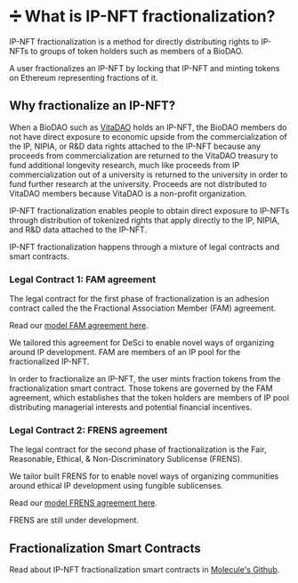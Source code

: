 # ➗ What is IP-NFT fractionalization?

IP-NFT fractionalization is a method for directly distributing rights to IP-NFTs to groups of token holders such as members of a BioDAO.&#x20;

A user fractionalizes an IP-NFT by locking that IP-NFT and minting tokens on Ethereum representing fractions of it. &#x20;

## Why fractionalize an IP-NFT?

When a BioDAO such as [VitaDAO](https://www.vitadao.com) holds an IP-NFT, the BioDAO members do not have direct exposure to economic upside from the commercialization of the IP, NIPIA, or R\&D data rights attached to the IP-NFT because any proceeds from commercialization are returned to the VitaDAO treasury to fund additional longevity research, much like proceeds from IP commercialization out of a university is returned to the university in order to fund further research at the university. Proceeds are not distributed to VitaDAO members because VitaDAO is a non-profit organization.  &#x20;

IP-NFT fractionalization enables people to obtain direct exposure to IP-NFTs through distribution of tokenized rights that apply directly to the IP, NIPIA, and R\&D data attached to the IP-NFT.&#x20;

IP-NFT fractionalization happens through a mixture of legal contracts and smart contracts.

### Legal Contract 1: FAM agreement

The legal contract for the first phase of fractionalization is an adhesion contract called the the Fractional Association Member (FAM) agreement.&#x20;

Read our [model FAM agreement here](https://docs.google.com/document/d/18mWC\_8Q0pfKP0zSjvG09JFbI0W5DHLDqySmjNz2lURY/edit?usp=sharing).&#x20;

We tailored this agreement for DeSci to enable novel ways of organizing around IP development. FAM are members of an IP pool for the fractionalized IP-NFT.

In order to fractionalize an IP-NFT, the user mints fraction tokens from the fractionalization smart contract. Those tokens are governed by the FAM agreement, which establishes that the token holders are members of IP pool distributing managerial interests and potential financial incentives. &#x20;

### Legal Contract 2: FRENS agreement&#x20;

The legal contract for the second phase of fractionalization is the Fair, Reasonable, Ethical, & Non-Discriminatory Sublicense (FRENS).

We tailor built FRENS for to enable novel ways of organizing communities around ethical IP development using fungible sublicenses.&#x20;

Read our [model FRENS agreement here](https://docs.google.com/document/d/1b6LQ6hzSpW3yt1zlA2xzvDvLQPnHSeI8JHP63e1peBU/edit?usp=sharing).&#x20;

FRENS are still under development.&#x20;

## Fractionalization Smart Contracts

Read about IP-NFT fractionalization smart contracts in [Molecule's Github](https://github.com/moleculeprotocol/IPNFT).

